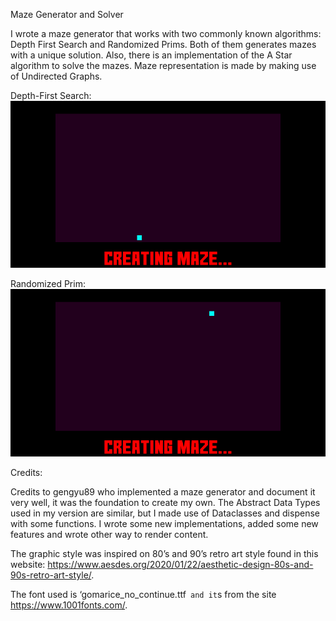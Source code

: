 Maze Generator and Solver

I wrote a maze generator that works with two commonly known algorithms: Depth First Search and Randomized Prims. Both of them generates mazes with a unique solution. Also, there is an implementation of the A Star algorithm to solve the mazes. Maze representation is made by making use of Undirected Graphs.


Depth-First Search:
![alt-text](https://github.com/danpeco/Maze_Generator/blob/master/demo/maze_dfp_560x320.gif)

Randomized Prim:
![alt-text](https://github.com/danpeco/Maze_Generator/blob/master/demo/maze_prim_560x320.gif)



Credits:

Credits to gengyu89 who implemented a maze generator and document it very well, it was the foundation to create my own. The Abstract Data Types used in my version are similar, but I made use of Dataclasses and dispense with some functions. I wrote some new implementations, added some new features and wrote other way to render content.

The graphic style was inspired on 80’s and 90’s retro art style found in this website: https://www.aesdes.org/2020/01/22/aesthetic-design-80s-and-90s-retro-art-style/.

The font used is ‘gomarice_no_continue.ttf` and it`s from the site https://www.1001fonts.com/.
